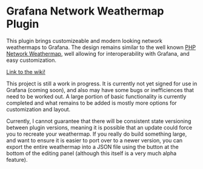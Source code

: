 # Grafana Network Weathermap Plugin

This plugin brings customizeable and modern looking network weathermaps to Grafana. The design remains similar to the well known [PHP Network Weathermap](https://www.network-weathermap.com/), well allowing for interoperability with Grafana, and easy customization.

[Link to the wiki!](https://grafana-weathermap.seth.cx/)

This project is still a work in progress. It is currently not yet signed for use in Grafana (coming soon), and also may have some bugs or inefficiences that need to be worked out. A large portion of basic functionality is currently completed and what remains to be added is mostly more options for customization and layout.

Currently, I cannot guarantee that there will be consistent state versioning between plugin versions, meaning it is possible that an update could force you to recreate your weathermap. If you really do build something large, and want to ensure it is easier to port over to a newer version, you can export the entire weathermap into a JSON file using the button at the bottom of the editing panel (although this itself is a very much alpha feature).
